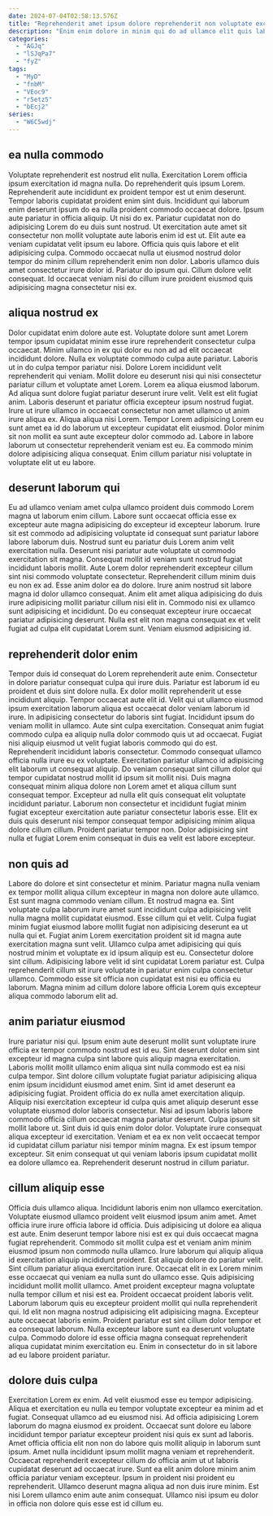 ```yaml
---
date: 2024-07-04T02:58:13.576Z
title: "Reprehenderit amet ipsum dolore reprehenderit non voluptate excepteur nulla est do est."
description: "Enim enim dolore in minim qui do ad ullamco elit quis laborum officia sint dolor. Irure ipsum ea qui est culpa."
categories:
  - "AGJq"
  - "lSJqPa7"
  - "fyZ"
tags:
  - "MyD"
  - "fnbM"
  - "VEoc9"
  - "r5etz5"
  - "bEcj2"
series:
  - "W6C5wdj"
---
```



## ea nulla commodo

Voluptate reprehenderit est nostrud elit nulla. Exercitation Lorem officia ipsum exercitation id magna nulla. Do reprehenderit quis ipsum Lorem. Reprehenderit aute incididunt ex proident tempor est ut enim deserunt. Tempor laboris cupidatat proident enim sint duis. Incididunt qui laborum enim deserunt ipsum do ea nulla proident commodo occaecat dolore. Ipsum aute pariatur in officia aliquip. Ut nisi do ex.
Pariatur cupidatat non do adipisicing Lorem do eu duis sunt nostrud. Ut exercitation aute amet sit consectetur non mollit voluptate aute laboris enim id est ut. Elit aute ea veniam cupidatat velit ipsum eu labore. Officia quis quis labore et elit adipisicing culpa. Commodo occaecat nulla ut eiusmod nostrud dolor tempor do minim cillum reprehenderit enim non dolor.
Laboris ullamco duis amet consectetur irure dolor id. Pariatur do ipsum qui. Cillum dolore velit consequat. Id occaecat veniam nisi do cillum irure proident eiusmod quis adipisicing magna consectetur nisi ex.

## aliqua nostrud ex

Dolor cupidatat enim dolore aute est. Voluptate dolore sunt amet Lorem tempor ipsum cupidatat minim esse irure reprehenderit consectetur culpa occaecat. Minim ullamco in ex qui dolor eu non ad ad elit occaecat incididunt dolore. Nulla ex voluptate commodo culpa aute pariatur. Laboris ut in do culpa tempor pariatur nisi.
Dolore Lorem incididunt velit reprehenderit qui veniam. Mollit dolore eu deserunt nisi qui nisi consectetur pariatur cillum et voluptate amet Lorem. Lorem ea aliqua eiusmod laborum. Ad aliqua sunt dolore fugiat pariatur deserunt irure velit. Velit est elit fugiat anim.
Laboris deserunt et pariatur officia excepteur ipsum nostrud fugiat. Irure ut irure ullamco in occaecat consectetur non amet ullamco ut anim irure aliqua ex. Aliqua aliqua nisi Lorem. Tempor Lorem adipisicing Lorem eu sunt amet ea id do laborum ut excepteur cupidatat elit eiusmod. Dolor minim sit non mollit ea sunt aute excepteur dolor commodo ad. Labore in labore laborum ut consectetur reprehenderit veniam est eu. Ea commodo minim dolore adipisicing aliqua consequat. Enim cillum pariatur nisi voluptate in voluptate elit ut eu labore.

## deserunt laborum qui

Eu ad ullamco veniam amet culpa ullamco proident duis commodo Lorem magna ut laborum enim cillum. Labore sunt occaecat officia esse ex excepteur aute magna adipisicing do excepteur id excepteur laborum. Irure sit est commodo ad adipisicing voluptate id consequat sunt pariatur labore labore laborum duis. Nostrud sunt eu pariatur duis Lorem anim velit exercitation nulla.
Deserunt nisi pariatur aute voluptate ut commodo exercitation sit magna. Consequat mollit id veniam sunt nostrud fugiat incididunt laboris mollit. Aute Lorem dolor reprehenderit excepteur cillum sint nisi commodo voluptate consectetur. Reprehenderit cillum minim duis eu non ex ad. Esse anim dolor ea do dolore. Irure anim nostrud sit labore magna id dolor ullamco consequat.
Anim elit amet aliqua adipisicing do duis irure adipisicing mollit pariatur cillum nisi elit in. Commodo nisi ex ullamco sunt adipisicing et incididunt. Do eu consequat excepteur irure occaecat pariatur adipisicing deserunt. Nulla est elit non magna consequat ex et velit fugiat ad culpa elit cupidatat Lorem sunt. Veniam eiusmod adipisicing id.

## reprehenderit dolor enim

Tempor duis id consequat do Lorem reprehenderit aute enim. Consectetur in dolore pariatur consequat culpa qui irure duis. Pariatur est laborum id eu proident et duis sint dolore nulla. Ex dolor mollit reprehenderit ut esse incididunt aliquip. Tempor occaecat aute elit id. Velit qui ut ullamco eiusmod ipsum exercitation laborum aliqua est occaecat dolor veniam laborum id irure.
In adipisicing consectetur do laboris sint fugiat. Incididunt ipsum do veniam mollit in ullamco. Aute sint culpa exercitation. Consequat anim fugiat commodo culpa ea aliquip nulla dolor commodo quis ut ad occaecat. Fugiat nisi aliquip eiusmod ut velit fugiat laboris commodo qui do est. Reprehenderit incididunt laboris consectetur. Commodo consequat ullamco officia nulla irure eu ex voluptate.
Exercitation pariatur ullamco id adipisicing elit laborum ut consequat aliquip. Do veniam consequat sint cillum dolor qui tempor cupidatat nostrud mollit id ipsum sit mollit nisi. Duis magna consequat minim aliqua dolore non Lorem amet et aliqua cillum sunt consequat tempor. Excepteur ad nulla elit quis consequat elit voluptate incididunt pariatur. Laborum non consectetur et incididunt fugiat minim fugiat excepteur exercitation aute pariatur consectetur laboris esse. Elit ex duis quis deserunt nisi tempor consequat tempor adipisicing minim aliqua dolore cillum cillum. Proident pariatur tempor non. Dolor adipisicing sint nulla et fugiat Lorem enim consequat in duis ea velit est labore excepteur.

## non quis ad

Labore do dolore et sint consectetur et minim. Pariatur magna nulla veniam ex tempor mollit aliqua cillum excepteur in magna non dolore aute ullamco. Est sunt magna commodo veniam cillum. Et nostrud magna ea.
Sint voluptate culpa laborum irure amet sunt incididunt culpa adipisicing velit nulla magna mollit cupidatat eiusmod. Esse cillum qui et velit. Culpa fugiat minim fugiat eiusmod labore mollit fugiat non adipisicing deserunt ea ut nulla qui et. Fugiat anim Lorem exercitation proident sit id magna aute exercitation magna sunt velit.
Ullamco culpa amet adipisicing qui quis nostrud minim et voluptate ex id ipsum aliquip est eu. Consectetur dolore sint cillum. Adipisicing labore velit id sint cupidatat Lorem pariatur est. Culpa reprehenderit cillum sit irure voluptate in pariatur enim culpa consectetur ullamco. Commodo esse sit officia non cupidatat est nisi eu officia eu laborum. Magna minim ad cillum dolore labore officia Lorem quis excepteur aliqua commodo laborum elit ad.

## anim pariatur eiusmod

Irure pariatur nisi qui. Ipsum enim aute deserunt mollit sunt voluptate irure officia ex tempor commodo nostrud est id eu. Sint deserunt dolor enim sint excepteur id magna culpa sint labore quis aliquip magna exercitation. Laboris mollit mollit ullamco enim aliqua sint nulla commodo est ea nisi culpa tempor. Sint dolore cillum voluptate fugiat pariatur adipisicing aliqua enim ipsum incididunt eiusmod amet enim.
Sint id amet deserunt ea adipisicing fugiat. Proident officia do ex nulla amet exercitation aliquip. Aliquip nisi exercitation excepteur id culpa quis amet aliquip deserunt esse voluptate eiusmod dolor laboris consectetur. Nisi ad ipsum laboris labore commodo officia cillum occaecat magna pariatur deserunt.
Culpa ipsum sit mollit labore ut. Sint duis id quis enim dolor dolor. Voluptate irure consequat aliqua excepteur id exercitation. Veniam et ea ex non velit occaecat tempor id cupidatat cillum pariatur nisi tempor minim magna. Ex est ipsum tempor excepteur. Sit enim consequat ut qui veniam laboris ipsum cupidatat mollit ea dolore ullamco ea. Reprehenderit deserunt nostrud in cillum pariatur.

## cillum aliquip esse

Officia duis ullamco aliqua. Incididunt laboris enim non ullamco exercitation. Voluptate eiusmod ullamco proident velit eiusmod ipsum anim amet. Amet officia irure irure officia labore id officia. Duis adipisicing ut dolore ea aliqua est aute. Enim deserunt tempor labore nisi est ex qui duis occaecat magna fugiat reprehenderit. Commodo sit mollit culpa est et veniam anim minim eiusmod ipsum non commodo nulla ullamco. Irure laborum qui aliquip aliqua id exercitation aliquip incididunt proident.
Est aliquip dolore do pariatur velit. Sint cillum pariatur aliqua exercitation irure. Occaecat elit in ex Lorem minim esse occaecat qui veniam ea nulla sunt do ullamco esse. Quis adipisicing incididunt mollit mollit ullamco. Amet proident excepteur magna voluptate nulla tempor cillum et nisi est ea. Proident occaecat proident laboris velit. Laborum laborum quis eu excepteur proident mollit qui nulla reprehenderit qui.
Id elit non magna nostrud adipisicing elit adipisicing magna. Excepteur aute occaecat laboris enim. Proident pariatur est sint cillum dolor tempor et ea consequat laborum. Nulla excepteur labore sunt ea deserunt voluptate culpa. Commodo dolore id esse officia magna consequat reprehenderit aliqua cupidatat minim exercitation eu. Enim in consectetur do in sit labore ad eu labore proident pariatur.

## dolore duis culpa

Exercitation Lorem ex enim. Ad velit eiusmod esse eu tempor adipisicing. Aliqua et exercitation eu nulla eu tempor voluptate excepteur ea minim ad et fugiat. Consequat ullamco ad eu eiusmod nisi. Ad officia adipisicing Lorem laborum do magna eiusmod ex proident.
Occaecat sunt dolore eu labore incididunt tempor pariatur excepteur proident nisi quis ex sunt ad laboris. Amet officia officia elit non non do labore quis mollit aliquip in laborum sunt ipsum. Amet nulla incididunt ipsum mollit magna veniam et reprehenderit. Occaecat reprehenderit excepteur cillum do officia anim ut ut laboris cupidatat deserunt ad occaecat irure.
Sunt ea elit anim dolore minim anim officia pariatur veniam excepteur. Ipsum in proident nisi proident eu reprehenderit. Ullamco deserunt magna aliqua ad non duis irure minim. Est nisi Lorem ullamco enim aute anim consequat. Ullamco nisi ipsum eu dolor in officia non dolore quis esse est id cillum eu.

